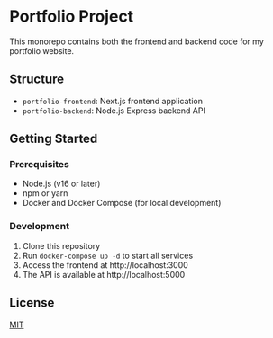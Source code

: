 # Portfolio Project

This monorepo contains both the frontend and backend code for my portfolio website.

## Structure

- `portfolio-frontend`: Next.js frontend application
- `portfolio-backend`: Node.js Express backend API

## Getting Started

### Prerequisites

- Node.js (v16 or later)
- npm or yarn
- Docker and Docker Compose (for local development)

### Development

1. Clone this repository
2. Run `docker-compose up -d` to start all services
3. Access the frontend at http://localhost:3000
4. The API is available at http://localhost:5000

## License

[MIT](LICENSE)
